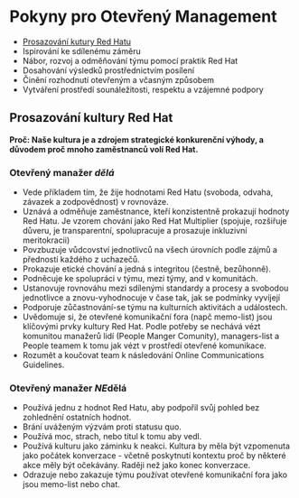 # Pokyny pro Otevřený Management

- [Prosazování kutury Red Hatu](#markdown-header-prosazování-kultury-red-hatu)
- Ispirování ke sdílenému záměru
- Nábor, rozvoj a odměňování týmu pomocí praktik Red Hat
- Dosahování výsledků prostřednictvím posílení
- Činění rozhodnutí otevřeným a včasným způsobem
- Vytváření prostředí sounáležitosti, respektu a vzájemné podpory


## Prosazování kultury Red Hat

**Proč: Naše kultura je a zdrojem strategické konkurenční výhody, a důvodem proč mnoho zaměstnanců volí Red Hat.**

### Otevřený manažer *dělá*

- Vede příkladem tím, že žije hodnotami Red Hatu (svoboda, odvaha, závazek a zodpovědnost) v rovnováze.
- Uznává a odměňuje zaměstnance, kteří konzistentně prokazují hodnoty Red Hatu. Je vzorem chování jako Red Hat Multiplier (spojuje, rozšiřuje důveru, je transparentní, spolupracuje a prosazuje inkluzivní meritokracii)
- Povzbuzuje vůdcovství jednotlivců na všech úrovních podle zájmů a předností každého z uchazečů.
- Prokazuje etické chování a jedná s integritou (čestně, bezůhonně).
- Podněcuje ke spolupráci v týmu, mezi týmy, and v komunitách.
- Ustanovuje rovnováhu mezi sdílenými standardy a procesy a svobodou jednotlivce a znovu-vyhodnocuje v čase tak, jak se podmínky vyvíjejí
- Podporuje zůčastnování-se týmu na kulturních aktivitách a událostech.
- Uvědomuje si, že otevřené komunikační fora (napč memo-list) jsou klíčovými prvky kultury Red Hat. Podle potřeby se nechává vézt komunitou manažerů lidí (People Manger Comunity), managers-list a People teamem k tomu jak vézt v prostředí otevřené komunikace.
- Rozumět a koučovat team k následování Online Communications Guidelines.


### Otevřený manažer *NE*dělá

 - Používá jednu z hodnot Red Hatu, aby podpořil svůj pohled bez zohlednění ostatních hodnot.
 - Brání uváženým výzvám proti statusu quo.
 - Používá moc, strach, nebo titul k tomu aby vedl.
 - Používá kulturu jako záminku k neakci. Kultura by měla být vzpomenuta jako počátek konverzace - včetně poskytnutí kontextu proč by některé akce měly být očekávány. 
   Raději než jako konec konverzace.
 - Odrazuje nebo zakazuje týmu používat otevřené komunikační fora jako jsou memo-list nebo chat.